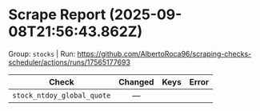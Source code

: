 # Scrape Report (2025-09-08T21:56:43.862Z)

Group: `stocks`  |  Run: https://github.com/AlbertoRoca96/scraping-checks-scheduler/actions/runs/17565177693

| Check | Changed | Keys | Error |
|---|:---:|:--|:--|
| `stock_ntdoy_global_quote` | — |  |  |
